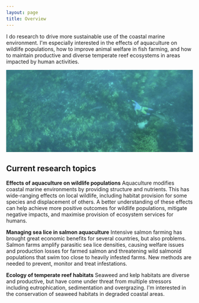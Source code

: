```yaml
---
layout: page
title: Overview
---
```


I do research to drive more sustainable use of the coastal marine environment. I'm especially interested in the effects of aquaculture on wildlife populations, how to improve animal welfare in fish farming, and how to maintain productive and diverse temperate reef ecosystems in areas impacted by human activities.  
  
![photographing dusky morwong](images/duskystalking.jpg "photo credit: Ian Johnston")  
  
## Current research topics
    
**Effects of aquaculture on wildlife populations**
Aquaculture modifies coastal marine environments by providing structure and nutrients. This has wide-ranging effects on local wildlife, including habitat provision for some species and displacement of others. A better understanding of these effects can help achieve more positive outcomes for wildlife populations, mitigate negative impacts, and maximise provision of ecosystem services for humans.  
  
**Managing sea lice in salmon aquaculture**
Intensive salmon farming has brought great economic benefits for several countries, but also problems. Salmon farms amplify parasitic sea lice densities, causing welfare issues and production losses for farmed salmon and threatening wild salmonid populations that swim too close to heavily infested farms. New methods are needed to prevent, monitor and treat infestations.  
  
**Ecology of temperate reef habitats**
Seaweed and kelp habitats are diverse and productive, but have come under threat from multiple stressors including eutrophication, sedimentation and overgrazing. I'm interested in the conservation of seaweed habitats in degraded coastal areas.  
